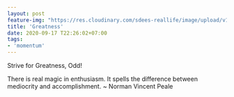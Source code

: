 ```yaml
---
layout: post
feature-img: "https://res.cloudinary.com/sdees-reallife/image/upload/v1555658919/sample_feature_img.png"
title: 'Greatness'
date: 2020-09-17 T22:26:02+07:00
tags:
- 'momentum'
---
```

Strive for Greatness, Odd!

<i class="fa fa-child" style="color:plum"></i>

There is real magic in enthusiasm. It spells the difference between mediocrity and accomplishment. ~ Norman Vincent Peale
